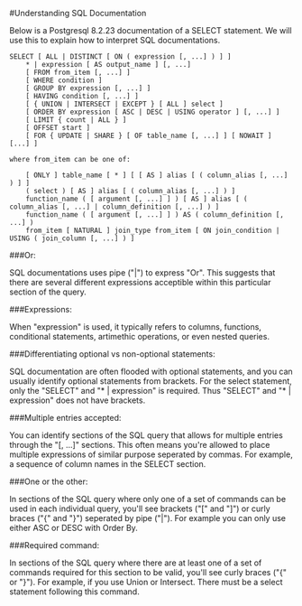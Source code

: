 #Understanding SQL Documentation

Below is a Postgresql 8.2.23 documentation of a SELECT statement.  We will use this to explain how to interpret SQL documentations. 

```
SELECT [ ALL | DISTINCT [ ON ( expression [, ...] ) ] ]
    * | expression [ AS output_name ] [, ...]
    [ FROM from_item [, ...] ]
    [ WHERE condition ]
    [ GROUP BY expression [, ...] ]
    [ HAVING condition [, ...] ]
    [ { UNION | INTERSECT | EXCEPT } [ ALL ] select ]
    [ ORDER BY expression [ ASC | DESC | USING operator ] [, ...] ]
    [ LIMIT { count | ALL } ]
    [ OFFSET start ]
    [ FOR { UPDATE | SHARE } [ OF table_name [, ...] ] [ NOWAIT ] [...] ]

where from_item can be one of:

    [ ONLY ] table_name [ * ] [ [ AS ] alias [ ( column_alias [, ...] ) ] ]
    ( select ) [ AS ] alias [ ( column_alias [, ...] ) ]
    function_name ( [ argument [, ...] ] ) [ AS ] alias [ ( column_alias [, ...] | column_definition [, ...] ) ]
    function_name ( [ argument [, ...] ] ) AS ( column_definition [, ...] )
    from_item [ NATURAL ] join_type from_item [ ON join_condition | USING ( join_column [, ...] ) ]
```

###Or:

SQL documentations uses pipe ("|") to express "Or".  This suggests that there are several different expressions acceptible within this particular section of the query.

###Expressions:

When "expression" is used, it typically refers to columns, functions, conditional statements, artimethic operations, or even nested queries.

###Differentiating optional vs non-optional statements:

SQL documentation are often flooded with optional statements, and you can usually identify optional statements from brackets.  For the select statement, only the "SELECT" and "* | expression" is required.  Thus "SELECT" and "* | expression" does not have brackets.


###Multiple entries accepted:

You can identify sections of the SQL query that allows for multiple entries through the "[, ...]" sections.  This often means you're allowed to place multiple expressions of similar purpose seperated by commas.  For example, a sequence of column names in the SELECT section.

###One or the other:

In sections of the SQL query where only one of a set of commands can be used in each individual query, you'll see brackets ("[" and "]") or curly braces ("{" and "}") seperated by pipe ("|").  For example you can only use either ASC or DESC with Order By.

###Required command:

In sections of the SQL query where there are at least one of a set of commands required for this section to be valid, you'll see curly braces ("{" or "}").  For example, if you use Union or Intersect.  There must be a select statement following this command.